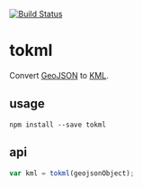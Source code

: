 [![Build Status](https://travis-ci.org/tmcw/tokml.png)](https://travis-ci.org/tmcw/tokml)

# tokml

Convert [GeoJSON](http://geojson.org/) to [KML](https://developers.google.com/kml/documentation/).

## usage

    npm install --save tokml

## api

```js
var kml = tokml(geojsonObject);
```
